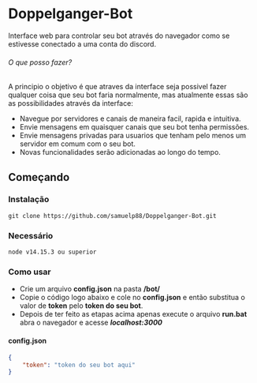 # Doppelganger-Bot
Interface web para controlar seu bot através do navegador como se estivesse conectado a uma conta do discord.

###### O que posso fazer?
A principio o objetivo é que atraves da interface seja possivel fazer qualquer coisa que seu bot faria normalmente, mas atualmente essas são as possibilidades através da interface:
- Navegue por servidores e canais de maneira facil, rapida e intuitiva.
- Envie mensagens em quaisquer canais que seu bot tenha permissões.
- Envie mensagens privadas para usuarios que tenham pelo menos um servidor em comum com o seu bot.
- Novas funcionalidades serão adicionadas ao longo do tempo.

## Começando
### Instalação
```
git clone https://github.com/samuelp88/Doppelganger-Bot.git
```
### Necessário
```
node v14.15.3 ou superior
```

### Como usar
- Crie um arquivo **config.json** na pasta **/bot/**
- Copie o código logo abaixo e cole no **config.json** e então substitua o valor de **token** pelo **token do seu bot**.
- Depois de ter feito as etapas acima apenas execute o arquivo **run.bat** abra o navegador e acesse ***localhost:3000***
#### config.json
```json
{
    "token": "token do seu bot aqui"
}
```
